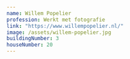 ```yaml
---
name: Willem Popelier
profession: Werkt met fotografie
link: "https://www.willempopelier.nl/"
image: /assets/willem-popelier.jpg
buildingNumber: 3
houseNumber: 20
---
```

